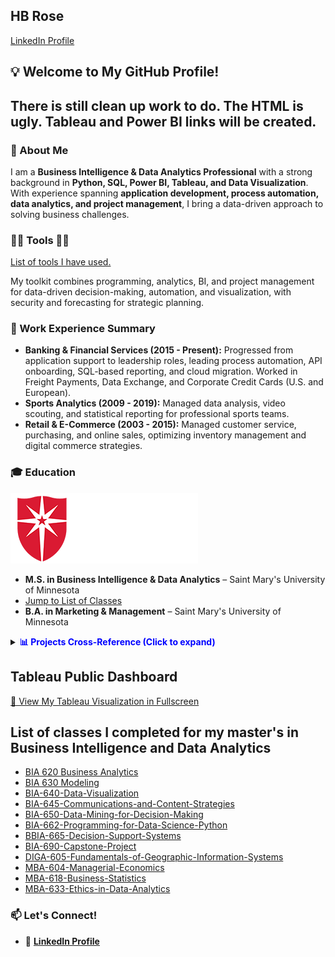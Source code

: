 ## HB Rose
[LinkedIn Profile](https://www.linkedin.com/in/hjalmaar-rose-ms-23a20851)

## 💡 Welcome to My GitHub Profile!
There is still clean up work to do. The HTML is ugly. Tableau and Power BI links will be created. 
---
### 👋 About Me

I am a **Business Intelligence & Data Analytics Professional** with a strong background in **Python, SQL, Power BI, Tableau, and Data Visualization**. With experience spanning **application development, process automation, data analytics, and project management**, I bring a data-driven approach to solving business challenges.

### 🔧🔧 Tools 🔧🔧
[List of tools I have used.](https://hbrose-bida.github.io/Python/Summary_of_Tools.html)

My toolkit combines programming, analytics, BI, and project management for data-driven decision-making, automation, and visualization, with security and forecasting for strategic planning.

### 🚀 Work Experience Summary

- **Banking & Financial Services (2015 - Present):** Progressed from application support to leadership roles, leading process automation, API onboarding, SQL-based reporting, and cloud migration. Worked in Freight Payments, Data Exchange, and Corporate Credit Cards (U.S. and European).
- **Sports Analytics (2009 - 2019):** Managed data analysis, video scouting, and statistical reporting for professional sports teams.
- **Retail & E-Commerce (2003 - 2015):** Managed customer service, purchasing, and online sales, optimizing inventory management and digital commerce strategies.

### 🎓  Education

![SMU Logo](https://raw.githubusercontent.com/HBRose-BIDA/Python/main/SMU-Logo_StackedHorizontalofM_FC_03_REV-WHT300.png)
- **M.S. in Business Intelligence & Data Analytics** – Saint Mary's University of Minnesota
- [Jump to List of Classes](#list-of-classes-i-completed-for-my-masters-in-business-intelligence-and-data-analytics)
- **B.A. in Marketing & Management** – Saint Mary's University of Minnesota

<details>
  <summary><span style="color: blue;"><strong>📊 Projects Cross-Reference (Click to expand)</strong></span></summary>
  
  - [Proficiency in SQL](https://hbrose-bida.github.io/Python/SQL.html)
  - [Programming Skills](https://hbrose-bida.github.io/Python/Programming.html)
  - [Data Modeling Techniques](https://hbrose-bida.github.io/Python/Data_Modeling.html)
  - [Statistical Analysis](https://hbrose-bida.github.io/Python/Statistical_Analysis.html)
  - [Machine Learning](https://hbrose-bida.github.io/Python/Machine_Learning.html)
  - [Big Data Technologies](https://hbrose-bida.github.io/Python/Big_Data.html)
  - [Data Visualization](https://hbrose-bida.github.io/Python/Visualization.html)
  - Cloud Computing - I have done some cloud computing. Azure, Google Drive, and some work things are in the cloud.
  - [Data Warehousing](https://hbrose-bida.github.io/Python/Data_Warehousing.html)
  - [ETL (Extract, Transform, Load) Processes](https://hbrose-bida.github.io/Python/ETL.html)
  - [SAS](https://hbrose-bida.github.io/Python/SAS.html)

</details>

## Tableau Public Dashboard

[🔗 View My Tableau Visualization in Fullscreen](https://public.tableau.com/views/Concessions11-13/Story1?:embed=y&:showVizHome=no)

## List of classes I completed for my master's in Business Intelligence and Data Analytics

- [BIA 620 Business Analytics](https://hbrose-bida.github.io/Classes/BIA_620.html)
- [BIA 630 Modeling](https://hbrose-bida.github.io/Classes/BIA_630.html)
- [BIA-640-Data-Visualization](https://hbrose-bida.github.io/Classes/BIA_640.html)
- [BIA-645-Communications-and-Content-Strategies](https://hbrose-bida.github.io/Classes/BIA_645.html)
- [BIA-650-Data-Mining-for-Decision-Making](https://hbrose-bida.github.io/Classes/BIA_650.html)
- [BIA-662-Programming-for-Data-Science-Python](https://hbrose-bida.github.io/Classes/BIA_662.html)
- [BBIA-665-Decision-Support-Systems](https://hbrose-bida.github.io/Classes/BIA_665.html)
- [BIA-690-Capstone-Project](https://hbrose-bida.github.io/Classes/BIA_690.html)
- [DIGA-605-Fundamentals-of-Geographic-Information-Systems](https://hbrose-bida.github.io/Classes/DIGA_605.html)
- [MBA-604-Managerial-Economics](https://hbrose-bida.github.io/Classes/MBA_604.html)
- [MBA-618-Business-Statistics](https://hbrose-bida.github.io/Classes/MBA_618.html)
- [MBA-633-Ethics-in-Data-Analytics](https://hbrose-bida.github.io/Classes/MBA_633.html)



### 📫 Let's Connect!

- 💼 **[LinkedIn Profile](https://www.linkedin.com/in/hjalmaar-rose-ms-23a20851)**
